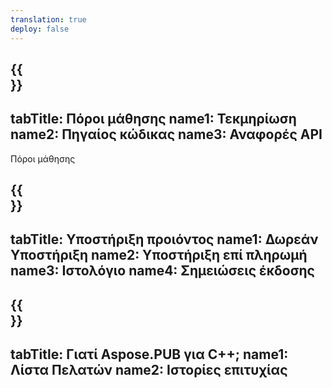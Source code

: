 ```yaml
---
translation: true
deploy: false
---
```


{{<section learningresources>}}
---
tabTitle: Πόροι μάθησης
name1: Τεκμηρίωση
name2: Πηγαίος κώδικας
name3: Αναφορές API
---

Πόροι μάθησης

{{<section support>}}
---
tabTitle: Υποστήριξη προιόντος
name1: Δωρεάν Υποστήριξη
name2: Υποστήριξη επί πληρωμή
name3: Ιστολόγιο
name4: Σημειώσεις έκδοσης
---

{{<section why>}}
---
tabTitle: Γιατί Aspose.PUB για C++;
name1: Λίστα Πελατών
name2: Ιστορίες επιτυχίας
---